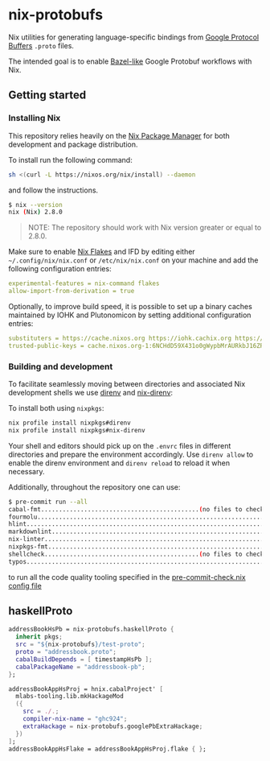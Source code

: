 # nix-protobufs

Nix utilities for generating language-specific bindings from [Google Protocol
Buffers](https://developers.google.com/protocol-buffers) `.proto` files.

The intended goal is to enable
[Bazel-like](https://blog.bazel.build/2017/02/27/protocol-buffers.html) Google
Protobuf workflows with Nix.

## Getting started

### Installing Nix

This repository relies heavily on the [Nix Package
Manager](https://nixos.org/download.html) for both development and package
distribution.

To install run the following command:

```sh
sh <(curl -L https://nixos.org/nix/install) --daemon
```

and follow the instructions.

```sh
$ nix --version
nix (Nix) 2.8.0
```

> NOTE: The repository should work with Nix version greater or equal to 2.8.0.

Make sure to enable [Nix Flakes](https://nixos.wiki/wiki/Flakes#Enable_flakes)
and IFD by editing either `~/.config/nix/nix.conf` or `/etc/nix/nix.conf` on
your machine and add the following configuration entries:

```yaml
experimental-features = nix-command flakes
allow-import-from-derivation = true
```

Optionally, to improve build speed, it is possible to set up a binary caches
maintained by IOHK and Plutonomicon by setting additional configuration entries:

```yaml
substituters = https://cache.nixos.org https://iohk.cachix.org https://cache.iog.io https://public-plutonomicon.cachix.org
trusted-public-keys = cache.nixos.org-1:6NCHdD59X431o0gWypbMrAURkbJ16ZPMQFGspcDShjY= hydra.iohk.io:f/Ea+s+dFdN+3Y/G+FDgSq+a5NEWhJGzdjvKNGv0/EQ= iohk.cachix.org-1:DpRUyj7h7V830dp/i6Nti+NEO2/nhblbov/8MW7Rqoo= public-plutonomicon.cachix.org-1:3AKJMhCLn32gri1drGuaZmFrmnue+KkKrhhubQk/CWc=
```

### Building and development

To facilitate seamlessly moving between directories and associated Nix development shells we use [direnv](https://direnv.net) and [nix-direnv](https://github.com/nix-community/nix-direnv):

To install both using `nixpkgs`:

```sh
nix profile install nixpkgs#direnv
nix profile install nixpkgs#nix-direnv
```

Your shell and editors should pick up on the `.envrc` files in different directories and prepare the environment accordingly.
Use `direnv allow` to enable the direnv environment and `direnv reload` to reload it when necessary.

Additionally, throughout the repository one can use:

```sh
$ pre-commit run --all
cabal-fmt............................................(no files to check)Skipped
fourmolu.................................................................Passed
hlint....................................................................Passed
markdownlint.............................................................Passed
nix-linter...............................................................Passed
nixpkgs-fmt..............................................................Passed
shellcheck...........................................(no files to check)Skipped
typos....................................................................Passed
```

to run all the code quality tooling specified in the [pre-commit-check.nix config file](./pre-commit-check.nix)

## haskellProto

```nix
addressBookHsPb = nix-protobufs.haskellProto {
  inherit pkgs;
  src = "${nix-protobufs}/test-proto";
  proto = "addressbook.proto";
  cabalBuildDepends = [ timestampHsPb ];
  cabalPackageName = "addressbook-pb";
};

addressBookAppHsProj = hnix.cabalProject' [
  mlabs-tooling.lib.mkHackageMod
  ({
    src = ./.;
    compiler-nix-name = "ghc924";
    extraHackage = nix-protobufs.googlePbExtraHackage;
  })
];
addressBookAppHsFlake = addressBookAppHsProj.flake { };

```
